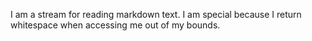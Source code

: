 I am a stream for reading markdown text. I am special because I return whitespace when accessing me out of my bounds.